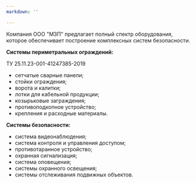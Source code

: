```yaml
---
markdown: ''

---
```

Компания ООО "МЗП" предлагает полный спектр оборудования, которое обеспечивает построение комплексных систем безопасности.

**Системы периметральных ограждений:**

ТУ 25.11.23-001-41247385-2019

* сетчатые сварные панели;
* стойки ограждения;
* ворота и калитки;
* лотки для кабельной продукции;
* козырьковые заграждения;
* противоподкопное устройство;
* крепления и расходные материалы.

**Системы безопасности:**

* система видеонаблюдения;
* система контроля и управления доступом;
* противотаранное устройство;
* охранная сигнализация;
* система оповещения;
* системы охранного освещения;
* системы отслеживания подвижных объектов.